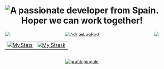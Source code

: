 <h1 align="center">
<img src="https://readme-typing-svg.herokuapp.com?color=FFFF00&size=16&center=true&vCenter=true&width=485&lines=A+passionate+developer+from+Spain.;Hope+we+can+work+together!" alt="A passionate developer from Spain. Hoper we can work together!"/>
</h1>
  <img src="https://s6.gifyu.com/images/S8nGR.gif" align="left"/>
  <img src="https://s6.gifyu.com/images/S8nGR.gif" align="right"/> 


<p align="center" >
  <a target="_blank" href="https://github.com/anuraghazra/github-readme-stats"><img src="https://github-readme-stats.vercel.app/api/top-langs/?username=AdrianLuqRod&&show_icons=true&theme=radical&text_color=8b8b8b&bg_color=0000&hide_border=true&layout=compact&custom_title=Languages%20I%20Use&langs_count=2" alt="AdrianLuqRod"/></a>
</p>



<table style="border:none;margin:0 auto">
  <tr style="border:none;">
    <td style="border:none;"><a target="_blank" href="https://github.com/anuraghazra/github-readme-stats"><img src="https://github-readme-stats.vercel.app/api?username=AdrianLuqRod&include_all_commits=true&count_private=true&show_icons=true&theme=dracula&text_color=8b8b8b&bg_color=0000&hide_border=true&custom_title=Adrian%27s%20Github%20Stats" alt="My Stats"/></a></td>
    <td style="border:none;"><a target="_blank" href="https://github.com/DenverCoder1/github-readme-streak-stats"><img src="https://github-readme-streak-stats.herokuapp.com?user=AdrianLuqRod&theme=dracula&dates=8b8b8b&background=0000&hide_border=true" alt="My Streak"/></a></td>
  </tr>
</table>
<br>
<p align="center">
  <a target="_blank" href="https://www.linkedin.com/in/adri%C3%A1n-luque-rodr%C3%ADguez-a54129294/"><img src="https://img.shields.io/badge/LinkedIn-0077B5?style=for-the-badge&logo=linkedin&logoColor=white" alt="pratik-pingale"/></a>
</p>

